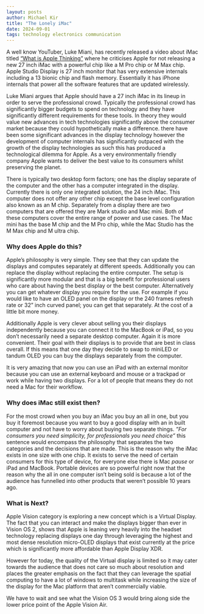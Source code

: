 ```yaml
---
layout: posts
author: Michael Kir
title: "The Lonely iMac"
date: 2024-09-01
tags: technology electronics communication
---
```

A well know YouTuber, Luke Miani, has recently released a video about iMac titled [“What is Apple Thinking”](https://www.youtube.com/watch?v=c2PRXEq-3YY&t=631s) where he criticises Apple for not releasing a new 27 inch iMac with a powerful chip like a M Pro chip or M Max chip. Apple Studio Display is 27 inch monitor that has very extensive internals including a 13 bionic chip and flash memory. Essentially it has iPhone internals that power all the software features that are updated wirelessly. 

Luke Miani argues that Apple should have a 27 inch iMac in its lineup in order to serve the professional crowd. Typically the professional crowd has significantly bigger budgets to spend on technology and they have significantly different requirements for these tools. In theory they would value new advances in tech technologies significantly above the consumer market because they could hypothetically make a difference. there have been some significant advances in the display technology however the development of computer internals has significantly outpaced with the growth of the display technologies as such this has produced a technological dilemma for Apple. As a very environmentally friendly company Apple wants to deliver the best value to its consumers whilst preserving the planet.

There is typically two desktop form factors; one has the display separate of the computer and the other has a computer integrated in the display. Currently there is only one integrated solution, the 24 inch iMac. This computer does not offer any other chip except the base level configuration also known as an M chip.
Separately from a display there are two computers that are offered they are Mark studio and Mac mini. Both of these computers cover the entire range of power and use cases. The Mac mini has the base M chip and the M Pro chip, while the Mac Studio has the M Max chip and M ultra chip.

### Why does Apple do this?

Apple’s philosophy is very simple. They see that they can update the displays and computes separately at different speeds. Additionally you can replace the display without replacing the entire computer. The setup is significantly more modular and that is a big benefit for professional users who care about having the best display or the best computer. Alternatively you can get whatever display you require for the use. For example if you would like to have an OLED panel on the display or the 240 frames refresh rate or 32” inch curved panel; you can get that separately. At the cost of a little bit more money.

Additionally Apple is very clever about selling you their displays independently because you can connect it to the MacBook or iPad, so you don’t necessarily need a separate desktop computer. Again it is more convenient. Their goal with their displays is to provide that are best in class overall. If this means that one day they decide to swap to miniLED or tandum OLED you can buy the displays separately from the computer.

It is very amazing that now you can use an iPad with an external monitor because you can use an external keyboard and mouse or a trackpad or work while having two displays. For a lot of people that means they do not need a Mac for their workflow.

### Why does iMac still exist then?

For the most crowd when you buy an iMac you buy an all in one, but you buy it foremost because you want to buy a good display with an in built computer and not have to worry about buying two separate things. *”For consumers you need simplicity, for professionals you need choice”* this sentence would encompass the philosophy that separates the two categories and the decisions that are made. This is the reason why the iMac exists in one size with one chip. It exists to serve the need of certain consumers for this type of device, for everyone else there is Mac *pause* or iPad and MacBook. Portable devices are so powerful right now that the reason why the all in one computer isn’t being sold is because a lot of the audience has funnelled into other products that weren’t possible 10 years ago. 

### What is Next?

Apple Vision category is exploring a new concept which is a Virtual Display. The fact that you can interact and make the displays bigger than ever in Vision OS 2, shows that Apple is leaning very heavily into the headset technology replacing displays one day through leveraging the highest and most dense resolution micro-OLED displays that exist currently at the price which is significantly more affordable than Apple Display XDR.

However for today, the quality of the Virtual display is limited so it may cater towards the audience that does not care so much about resolution and places the greater emphasis on the fact that they can leverage the spatial computing to have a lot of windows to multitask while increasing the size of the display for the Mac platform that aren’t commercially viable. 

We have to wait and see what the Vision OS 3 would bring along side the lower price point of the Apple Vision Air.